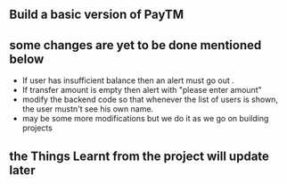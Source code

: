 
## Build a basic version of PayTM
## some changes are yet to be done mentioned below 

- If user has insufficient balance then an alert must go out .
- If transfer amount is empty then alert with "please enter amount"
- modify the backend code so that whenever the list of users is shown, the user mustn't see his own name. 
- may be some more modifications but we do it as we go on building projects 


## the Things Learnt from the project will update later 